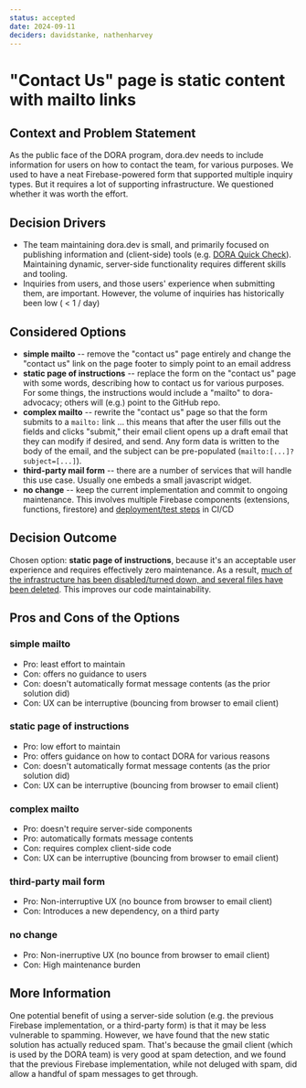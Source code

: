 ```yaml
---
status: accepted
date: 2024-09-11
deciders: davidstanke, nathenharvey
---
```

# "Contact Us" page is static content with mailto links

## Context and Problem Statement

As the public face of the DORA program, dora.dev needs to include information for users on how to contact the team, for various purposes. We used to have a neat Firebase-powered form that supported multiple inquiry types. But it requires a lot of supporting infrastructure. We questioned whether it was worth the effort.

## Decision Drivers

* The team maintaining dora.dev is small, and primarily focused on publishing information and (client-side) tools (e.g. [DORA Quick Check](https://dora.dev/quickcheck/)). Maintaining dynamic, server-side functionality requires different skills and tooling. 
* Inquiries from users, and those users' experience when submitting them, are important. However, the volume of inquiries has historically been low ( < 1 / day)

## Considered Options

* **simple mailto** -- remove the "contact us" page entirely and change the "contact us" link on the page footer to simply point to an email address
* **static page of instructions** -- replace the form on the "contact us" page with some words, describing how to contact us for various purposes. For some things, the instructions would include a "mailto" to dora-advocacy; others will (e.g.) point to the GitHub repo.
* **complex mailto** -- rewrite the "contact us" page so that the form submits to a `mailto:` link ... this means that after the user fills out the fields and clicks "submit," their email client opens up a draft email that they can modify if desired, and send. Any form data is written to the body of the email, and the subject can be pre-populated (`mailto:[...]?subject=[...]`). 
* **third-party mail form** -- there are a number of services that will handle this use case. Usually one embeds a small javascript widget.
* **no change** -- keep the current implementation and commit to ongoing maintenance. This involves multiple Firebase components (extensions, functions, firestore) and [deployment/test steps](https://github.com/dora-team/dora.dev/blob/630efcb729b29abe8f0dae5fe224c8a0dd9dd28a/ci/preview-infra.cloudbuild.yaml) in CI/CD

## Decision Outcome

Chosen option: **static page of instructions**, because it's an acceptable user experience and requires effectively zero maintenance. As a result, [much of the infrastructure has been disabled/turned down, and several files have been deleted](https://github.com/dora-team/dora.dev/issues/741). This improves our code maintainability.

## Pros and Cons of the Options

### simple mailto
* Pro: least effort to maintain
* Con: offers no guidance to users
* Con: doesn't automatically format message contents (as the prior solution did)
* Con: UX can be interruptive (bouncing from browser to email client)

### static page of instructions
* Pro: low effort to maintain
* Pro: offers guidance on how to contact DORA for various reasons
* Con: doesn't automatically format message contents (as the prior solution did)
* Con: UX can be interruptive (bouncing from browser to email client)

### complex mailto
* Pro: doesn't require server-side components
* Pro: automatically formats message contents
* Con: requires complex client-side code
* Con: UX can be interruptive (bouncing from browser to email client)

### third-party mail form
* Pro: Non-interruptive UX (no bounce from browser to email client)
* Con: Introduces a new dependency, on a third party

### no change
* Pro: Non-inerruptive UX (no bounce from browser to email client)
* Con: High maintenance burden

## More Information

One potential benefit of using a server-side solution (e.g. the previous Firebase implementation, or a third-party form) is that it may be less vulnerable to spamming. However, we have found that the new static solution has actually reduced spam. That's because the gmail client (which is used by the DORA team) is very good at spam detection, and we found that the previous Firebase implementation, while not deluged with spam, did allow a handful of spam messages to get through.